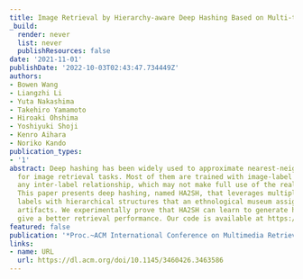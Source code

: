 ```yaml
---
title: Image Retrieval by Hierarchy-aware Deep Hashing Based on Multi-task Learning
_build:
  render: never
  list: never
  publishResources: false
date: '2021-11-01'
publishDate: '2022-10-03T02:43:47.734449Z'
authors:
- Bowen Wang
- Liangzhi Li
- Yuta Nakashima
- Takehiro Yamamoto
- Hiroaki Ohshima
- Yoshiyuki Shoji
- Kenro Aihara
- Noriko Kando
publication_types:
- '1'
abstract: Deep hashing has been widely used to approximate nearest-neighbor search
  for image retrieval tasks. Most of them are trained with image-label pairs without
  any inter-label relationship, which may not make full use of the real-world data.
  This paper presents deep hashing, named HA2SH, that leverages multiple types of
  labels with hierarchical structures that an ethnological museum assigns to their
  artifacts. We experimentally prove that HA2SH can learn to generate hashes that
  give a better retrieval performance. Our code is available at https://github.com/wbw520/minpaku.
featured: false
publication: '*Proc.~ACM International Conference on Multimedia Retrieval (ICMR)*'
links:
- name: URL
  url: https://dl.acm.org/doi/10.1145/3460426.3463586
---
```


